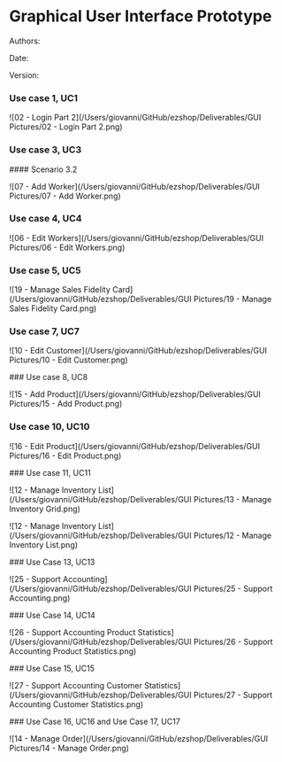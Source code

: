 # Graphical User Interface Prototype  

Authors:

Date:

Version:



### Use case 1, UC1



![02 - Login Part 2](/Users/giovanni/GitHub/ezshop/Deliverables/GUI Pictures/02 - Login Part 2.png)



### Use case 3, UC3

#### Scenario 3.2 

![07 - Add Worker](/Users/giovanni/GitHub/ezshop/Deliverables/GUI Pictures/07 - Add Worker.png)

### Use case 4, UC4

![06 - Edit Workers](/Users/giovanni/GitHub/ezshop/Deliverables/GUI Pictures/06 - Edit Workers.png)





### Use case 5, UC5

![19 - Manage Sales Fidelity Card](/Users/giovanni/GitHub/ezshop/Deliverables/GUI Pictures/19 - Manage Sales Fidelity Card.png)



### Use case 7, UC7

![10 - Edit Customer](/Users/giovanni/GitHub/ezshop/Deliverables/GUI Pictures/10 - Edit Customer.png)



### Use case 8, UC8

![15 - Add Product](/Users/giovanni/GitHub/ezshop/Deliverables/GUI Pictures/15 - Add Product.png)



### Use case 10, UC10

![16 - Edit Product](/Users/giovanni/GitHub/ezshop/Deliverables/GUI Pictures/16 - Edit Product.png)



### Use case 11, UC11

![12 - Manage Inventory List](/Users/giovanni/GitHub/ezshop/Deliverables/GUI Pictures/13 - Manage Inventory Grid.png)

![12 - Manage Inventory List](/Users/giovanni/GitHub/ezshop/Deliverables/GUI Pictures/12 - Manage Inventory List.png)



### Use Case 13, UC13

![25 - Support Accounting](/Users/giovanni/GitHub/ezshop/Deliverables/GUI Pictures/25 - Support Accounting.png)

### Use Case 14, UC14



![26 - Support Accounting Product Statistics](/Users/giovanni/GitHub/ezshop/Deliverables/GUI Pictures/26 - Support Accounting Product Statistics.png)



### Use Case 15, UC15



![27 - Support Accounting Customer Statistics](/Users/giovanni/GitHub/ezshop/Deliverables/GUI Pictures/27 - Support Accounting Customer Statistics.png)



### Use Case 16, UC16 and Use Case 17, UC17

![14 - Manage Order](/Users/giovanni/GitHub/ezshop/Deliverables/GUI Pictures/14 - Manage Order.png)

